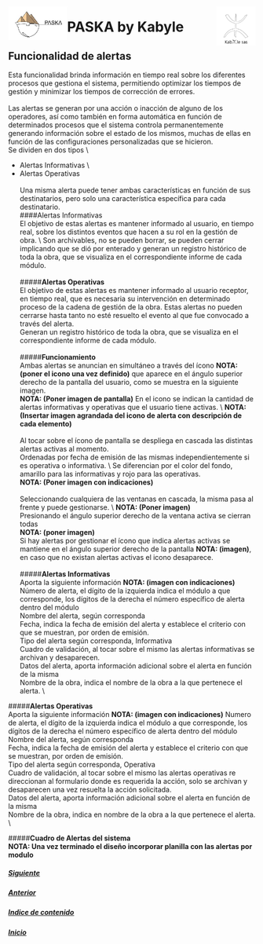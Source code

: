 <!---![LogoKabyle-Sinfondo-palabraKabYle](https://github.com/kabyleuy/kabyle2/blob/main/resources/LogoKabyle-Sinfondo-palabraKabYle.png?raw=true)--->
<!---![PalabraKabyle](resources/LogoKabyle-Sinfondo-palabraKabYle.png)--->

<img
  width="80"
  src="resources/LogoKabyle-Sinfondo-palabraKabYle.png"
  alt="Alt text"
  title="Kabyle SAS"
  style="display: inline-block; margin: 0 auto; max-width: 300px"
  align=right>
<img
  width="120"
  src="resources/Logo1-paska-CHCH.jpg"
  alt="Alt text"
  title="Paska by Kabyle"
  style="display: inline-block; margin: 0 auto; max-width: 300px"
  align=left>
  
<!---![Logo1-paska-CHCH](https://user-images.githubusercontent.com/111294790/187100277-dbd68fe2-9f6e-4175-b8bc-5bff73e4aed4.jpg)--->
# PASKA by Kabyle
## Funcionalidad de alertas

Esta funcionalidad brinda información en tiempo real sobre los diferentes procesos que gestiona el sistema, permitiendo optimizar los tiempos de gestión y minimizar los tiempos de corrección de errores.  \
\
Las alertas se generan por una acción o inacción de alguno de los operadores, así como también en forma automática en función de determinados procesos que el sistema controla permanentemente generando información sobre el estado de los mismos, muchas de ellas en función de las configuraciones personalizadas que se hicieron.  \
Se dividen en dos tipos  \
* Alertas Informativas  \
* Alertas Operativas  \
\
Una misma alerta puede tener ambas características en función de sus destinatarios, pero solo una característica específica para cada destinatario.  \
	####Alertas Informativas  \
El objetivo de estas alertas es mantener informado al usuario, en tiempo real, sobre los distintos eventos que hacen a su rol en la gestión de obra. \ 
Son archivables, no se pueden borrar, se pueden cerrar implicando que se dió por enterado y generan un registro histórico de toda la obra, que se visualiza en el correspondiente informe de cada módulo.  \
\
#####**Alertas Operativas**  \
El objetivo de estas alertas es mantener informado al usuario receptor, en tiempo real, que es necesaria su intervención en determinado proceso de la cadena de gestión de la obra. Estas alertas no pueden cerrarse hasta tanto no esté resuelto el evento al que fue convocado a través del alerta.   \
Generan un registro histórico de toda la obra, que se visualiza en el correspondiente informe de cada módulo.  \
\
#####**Funcionamiento**  \
Ambas alertas se anuncian en simultáneo a través del ícono **NOTA: (poner el icono una vez definido)** que aparece en el ángulo superior derecho de la pantalla del usuario, como se muestra en la siguiente imagen.  \
**NOTA: (Poner imagen de pantalla)**
En el icono se indican la cantidad de alertas informativas y operativas que el usuario tiene activas.   \ 
**NOTA: (Insertar imagen agrandada del icono de alerta con descripción de cada elemento)**  \
\
Al tocar sobre el ícono de pantalla se despliega en cascada las distintas alertas activas al momento.  \
Ordenadas por fecha de emisión de las mismas independientemente si es operativa o informativa.  \ 
Se diferencian por el color del fondo, amarillo para las informativas y rojo para las operativas.  \
**NOTA: (Poner imagen con indicaciones)**  \
\
Seleccionando cualquiera de las ventanas en cascada, la misma pasa al frente y puede gestionarse.  \ 
**NOTA: (Poner imagen)**  \
Presionando el ángulo superior derecho de la ventana activa se cierran todas   \
**NOTA: (poner imagen)**  \
Si hay alertas por gestionar el ícono que indica alertas activas se mantiene en el ángulo superior derecho de la pantalla **NOTA: (imagen)**, en caso que no existan alertas activas el icono desaparece.  \
\
#####**Alertas Informativas**  \
Aporta la siguiente información **NOTA: (imagen con indicaciones)**  \
Número de alerta, el dígito de la izquierda indica el módulo a que corresponde, los dígitos de la derecha el número específico de alerta dentro del módulo  \
Nombre del alerta, según corresponda  \
Fecha, indica la fecha de emisión del alerta y establece el criterio con que se muestran, por orden de emisión.  \
Tipo del alerta según corresponda, Informativa   \
Cuadro de validación, al tocar sobre el mismo las alertas informativas se archivan y desaparecen.  \
Datos del alerta, aporta información adicional sobre el alerta en función de la misma  \
Nombre de la obra, indica el nombre de la obra a la que pertenece el alerta.  \

#####**Alertas Operativas**  \
Aporta la siguiente información **NOTA: (imagen con indicaciones)**
Numero de alerta, el dígito de la izquierda indica el módulo a que corresponde, los dígitos de la derecha el número específico de alerta dentro del módulo  \
Nombre del alerta, según corresponda  \
Fecha, indica la fecha de emisión del alerta y establece el criterio con que se muestran, por orden de emisión.  \
Tipo del alerta según corresponda, Operativa  \
Cuadro de validación, al tocar sobre el mismo las alertas operativas re direccionan al formulario donde es requerida la acción, solo se archivan y desaparecen una vez resuelta la acción solicitada.  \
Datos del alerta, aporta información adicional sobre el alerta en función de la misma  \
Nombre de la obra, indica en nombre de la obra a la que pertenece el alerta.  \

#####**Cuadro de Alertas del sistema**  \
**NOTA: Una vez terminado el diseño incorporar planilla con las alertas por modulo**
##### [Siguiente](./4-AreasYPerfiles.md) 
##### [Anterior](./2-IndiceDeModulos.md)
##### [Indice de contenido](./0-IndicePpal.md) 

##### [Inicio](./README.md)  

<!---#### [Contacto](./Contacto.md)--->
 
